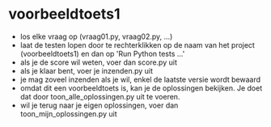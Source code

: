 # voorbeeldtoets1

- los elke vraag op (vraag01.py, vraag02.py, ...)
- laat de testen lopen door te rechterklikken op de naam van het project (voorbeeldtoets1) en dan op 'Run Python tests ...'
- als je de score wil weten, voer dan score.py uit
- als je klaar bent, voer je inzenden.py uit
- je mag zoveel inzenden als je wil, enkel de laatste versie wordt bewaard
- omdat dit een voorbeeldtoets is, kan je de oplossingen bekijken. Je doet dat door toon_alle_oplossingen.py uit te voeren.
- wil je terug naar je eigen oplossingen, voer dan toon_mijn_oplossingen.py uit